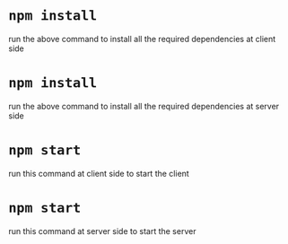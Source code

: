 # `npm install`

run the above command to install all the required dependencies at client side

# `npm install`

run the above command to install all the required dependencies at server side

# `npm start`

run this command at client side to start the client

# `npm start`

run this command at server side to start the server
